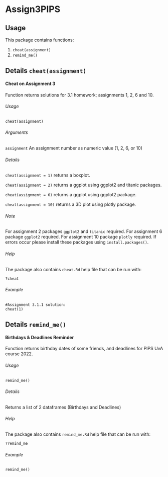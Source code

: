 # Assign3PIPS
## Usage
This package contains functions:
1. `cheat(assignment)`
2. `remind_me()` 

## Details `cheat(assignment)`
#### Cheat on Assignment 3
Function returns solutions for 3.1 homework; assignments 1, 2, 6 and 10.
###### Usage
`cheat(assignment)`
###### Arguments
`assignment`  An assignment number as numeric value (1, 2, 6, or 10)
###### Details
`cheat(assignment = 1)` returns a boxplot. 

`cheat(assignment = 2)` returns a ggplot using ggplot2 and titanic packages.

`cheat(assignment = 6)` returns a ggplot using ggplot2 package.

`cheat(assignment = 10)` returns a 3D plot using plotly package.
###### Note
For assignment 2 packages `ggplot2` and `titanic` required. For assignment 6 package `ggplot2` required. For assignment 10 package `plotly` required. 
If errors occur please install these packages using `install.packages()`.
###### Help
The package also contains `cheat.Rd` help file that can be run with:
```
?cheat
```
###### Example
```{r, eval=FALSE}
#Assignment 3.1.1 solution:
cheat(1)
```

## Details `remind_me()`
#### Birthdays & Deadlines Reminder
Function returns birthday dates of some friends, and deadlines for PIPS UvA course 2022.
###### Usage
`remind_me()`
###### Details
Returns a list of 2 dataframes (Birthdays and Deadlines)
###### Help
The package also contains `remind_me.Rd` help file that can be run with:
```
?remind_me
```
###### Example
```{r, eval=FALSE}
remind_me()
```
